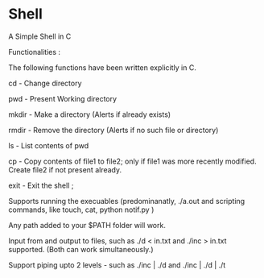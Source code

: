 # Shell
A Simple Shell in C

Functionalities :

The following functions have been written explicitly in C.

cd - Change directory

pwd - Present Working directory

mkdir - Make a directory (Alerts if already exists)

rmdir - Remove the directory (Alerts if no such file or directory)

ls - List contents of pwd

cp - Copy contents of file1 to file2; only if file1 was more recently modified. Create file2 if not present already.

exit - Exit the shell ;

Supports running the execuables (predominanatly, ./a.out and scripting commands, like touch, cat, python notif.py )

Any path added to your $PATH folder will work. 

Input from and output to files, such as ./d < in.txt and ./inc > in.txt supported. (Both can work simultaneously.)

Support piping upto 2 levels - such as ./inc | ./d and ./inc | ./d | ./t
